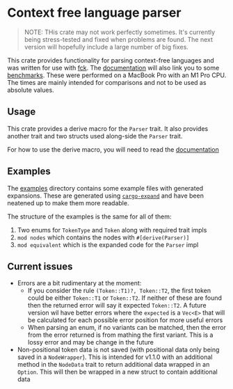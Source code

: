 # Context free language parser

> NOTE: THis crate may not work perfectly sometimes. It's currently being stress-tested and fixed when problems are found. The next version will hopefully include a large number of big fixes.

This crate provides functionality for parsing context-free languages and was written for use with [fck](https://github.com/fck-language/fck). The [documentation](https://fck-language.github.io/cflp) will also link you to some [benchmarks](https://fck-language.github.io/cflp/bench/report/index.html). These were performed on a MacBook Pro with an M1 Pro CPU. The times are mainly intended for comparisons and not to be used as absolute values.

## Usage

This crate provides a derive macro for the `Parser` trait. It also provides another trait and two structs used along-side the `Parser` trait.

For how to use the derive macro, you will need to read the [documentation](https://fck-language.github.io/cflp)

## Examples

The [examples](examples) directory contains some example files with generated expansions. These are generated using [`cargo-expand`](https://crates.io/crates/cargo-expand) and have been neatened up to make them more readable.

The structure of the examples is the same for all of them:
1. Two enums for `TokenType` and `Token` along with required trait impls
2. `mod nodes` which contains the nodes with `#[derive(Parser)]`
3. `mod equivalent` which is the expanded code for the `Parser` impl

## Current issues

- Errors are a bit rudimentary at the moment:
  - If you consider the rule `(Token::T1)?, Token::T2`, the first token could be either `Token::T1` or `Token::T2`. If neither of these are found then the returned error will say it expected `Token::T2`. A future version wil have better errors where the `expected` is a `Vec<E>` that will be calculated for each possible error position for more useful errors
  - When parsing an enum, if no variants can be matched, then the error from the error returned is from mathing the first variant. This is a lossy error and may be change in the future
- Non-positional token data is not saved (with positional data only being saved in a `NodeWrapper`). This is intended for v1.1.0 with an additional method in the `NodeData` trait to return additional data wrapped in an `Option`. This will then be wrapped in a new struct to contain additional data
